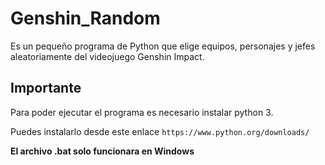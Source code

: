 # Genshin_Random
Es un pequeño programa de Python que elige equipos, personajes y jefes aleatoriamente del videojuego Genshin Impact.

## Importante
Para poder ejecutar el programa es necesario instalar python 3.

Puedes instalarlo desde este enlace `https://www.python.org/downloads/`

**El archivo .bat solo funcionara en Windows**
